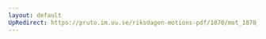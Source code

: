 ```yaml
---
layout: default
UpRedirect: https://pruto.im.uu.se/riksdagen-motions-pdf/1870/mot_1870__ak__2/mot_1870__ak__2-003.pdf
---
```

